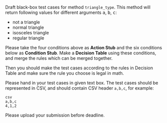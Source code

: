 Draft black-box test cases for method <code>triangle_type</code>. This method will return following values for different arguments <kbd>a</kbd>, <kbd>b</kbd>, <kbd>c</kbd>:

*   not a triangle 
*   normal triangle
*   isosceles triangle
*   regular triangle

Please take the four conditions above as **Action Stub**  and the six conditions below as **Condition Stub**. Make a **Decision Table** using these conditions, and merge the rules which can be merged together. 

Then you should make the test cases according to the rules in Decision Table and make sure the rule you choose is legal in math.

Please hand in your test cases in given text box. The test cases should be represented in CSV, and should contain CSV header <code>a,b,c</code>, for example:

    csv
    a,b,c
    4,1,2
Please upload your submission before deadline.
